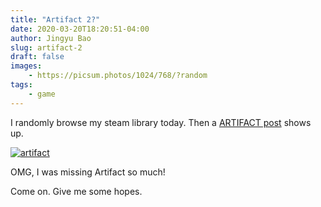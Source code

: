 ```yaml
---
title: "Artifact 2?"
date: 2020-03-20T18:20:51-04:00
author: Jingyu Bao
slug: artifact-2
draft: false
images:
    - https://picsum.photos/1024/768/?random
tags:
    - game
---
```


I randomly browse my steam library today. Then a [ARTIFACT post](https://steamcommunity.com/gid/103582791461919240/announcements/detail/1821083382556531528) shows up.

[![artifact](/images/artifact-under-construction.png)](https://steamcommunity.com/gid/103582791461919240/announcements/detail/1821083382556531528)

OMG, I was missing Artifact so much!

Come on. Give me some hopes.
